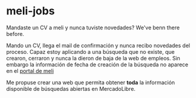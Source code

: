# meli-jobs

Mandaste un CV a meli y nunca tuviste novedades? We've benn there before.

Mando un CV, llega el mail de confirmación y nunca recibo novedades del proceso. Capaz estoy aplicando a una búsqueda que no existe, que crearon, cerraron y nunca la dieron de baja de la web de empleos. Sin embargo la información de fecha de creación de la búsqueda no aparece en el [portal de meli](https://mercadolibre.eightfold.ai/careers)

Me propuse crear una web que permita obtener **toda** la información disponible de búsquedas abiertas en MercadoLibre.
